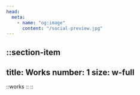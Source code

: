 ```yaml
---
head:
  meta:
    - name: "og:image"
      content: "/social-preview.jpg"
---
```


::section-item
---
title: Works
number: 1
size: w-full
---
::works
::
::

